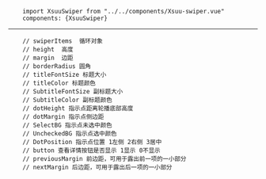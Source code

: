 

		import XsuuSwiper from "../../components/Xsuu-swiper.vue"
		components: {XsuuSwiper}
		
-----------------------------------------


		// swiperItems  循环对象
		// height  高度
		// margin  边距
		// borderRadius 圆角
		// titleFontSize 标题大小
		// titleColor 标题颜色
		// SubtitleFontSize 副标题大小
		// SubtitleColor 副标题颜色
		// dotHeight 指示点距离轮播底部高度
		// dotMargin 指示点侧边距
		// SelectBG 指示点未选中颜色
		// UncheckedBG 指示点选中颜色
		// DotPosition 指示点位置 1左侧 2右侧 3居中
		// button 查看详情按钮是否显示 1显示 0不显示
		// previousMargin 前边距，可用于露出前一项的一小部分
		// nextMargin 后边距，可用于露出后一项的一小部分